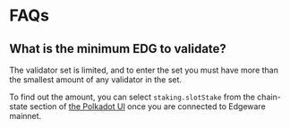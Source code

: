 # FAQs

## What is the minimum EDG to validate?

The validator set is limited, and to enter the set you must have more than the smallest amount of any validator in the set.

To find out the amount, you can select `staking.slotStake` from the chain-state section of [the Polkadot UI](http://polkadot.js.org/apps) once you are connected to Edgeware mainnet. 

## 



